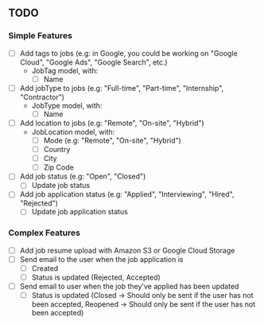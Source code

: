 ## TODO

### Simple Features

- [ ] Add tags to jobs (e.g: in Google, you could be working on "Google Cloud", "Google Ads", "Google Search", etc.)
  - JobTag model, with:
    - [ ] Name
- [ ] Add jobType to jobs (e.g: "Full-time", "Part-time", "Internship", "Contractor")
  - JobType model, with:
    - [ ] Name
- [ ] Add location to jobs (e.g: "Remote", "On-site", "Hybrid")
  - JobLocation model, with:
    - [ ] Mode (e.g: "Remote", "On-site", "Hybrid")
    - [ ] Country
    - [ ] City
    - [ ] Zip Code
- [ ] Add job status (e.g: "Open", "Closed")
  - [ ] Update job status
- [ ] Add job application status (e.g: "Applied", "Interviewing", "Hired", "Rejected")
  - [ ] Update job application status

### Complex Features
- [ ] Add job resume upload with Amazon S3 or Google Cloud Storage
- [ ] Send email to the user when the job application is
  - [ ] Created
  - [ ] Status is updated (Rejected, Accepted)
- [ ] Send email to user when the job they've applied has been updated
  - [ ] Status is updated (Closed -> Should only be sent if the user has not been accepted, Reopened -> Should only be sent if the user has not been accepted)